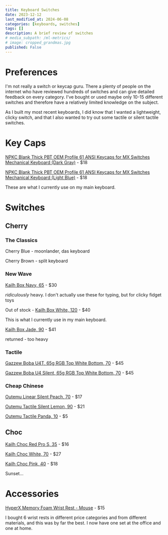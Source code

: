 ```yaml
---
title: Keyboard Switches
date: 2023-12-12
last_modified_at: 2024-06-08
categories: [keyboards, switches]
tags: []
description: A brief review of switches
# media_subpath: /ml-metrics/
# image: cropped_grandmas.jpg
published: False
---
```

# Preferences
I'm not really a switch or keycap guru. There a plenty of people on the internet who have reviewed hundreds of switches and can give detailed feedback on every category. I've bought or used maybe only 10-15 different switches and therefore have a relatively limited knowledge on the subject. 

As I built my most recent keyboards, I did know that I wanted a lightweight, clicky switch, and that I also wanted to try out some tactile or silent tactile switches. 


# Key Caps
[NPKC Blank Thick PBT OEM Profile 61 ANSI Keycaps for MX Switches Mechanical Keyboard (Dark Gray)](https://www.amazon.com/gp/product/B06WLMM1F5) - $18

[NPKC Blank Thick PBT OEM Profile 61 ANSI Keycaps for MX Switches Mechanical Keyboard (Light Blue)](https://www.amazon.com/gp/product/B06XK984SB) - $18

These are what I currently use on my main keyboard.


# Switches
## Cherry
### The Classics
Cherry Blue - moonlander, das keyboard

Cherry Brown - split keyboard

### New Wave
[Kailh Box Navy, 65](https://www.amazon.com/gp/product/B07TWQ1S5R) - $30

<i>ridiculously</i> heavy. I don't actually use these for typing, but for clicky fidget toys

Out of stock - [Kailh Box White, 120](https://www.amazon.com/gp/product/B07885QL77) - $40

This is what I currently use in my main keyboard.

[Kailh Box Jade, 90](https://www.amazon.com/gp/product/B07TYVC2CJ) - $41

returned - too heavy


### Tactile
[Gazzew Boba U4T, 65g RGB Top White Bottom, 70](https://rndkbd.com/products/gazzew-u4t-boba-tactile-switches) - $45

[Gazzew Boba U4 Silent, 65g RGB Top White Bottom, 70](https://rndkbd.com/products/gazzew-u4-boba-switches) - $45

### Cheap Chinese
[Outemu Linear Silent Peach, 70](https://www.aliexpress.us/item/3256805399781266.html) - $17

[Outemu Tactile Silent Lemon, 90](https://www.aliexpress.us/item/3256805399781266.html) - $21

[Outemu Tactile Panda, 10](https://www.aliexpress.us/item/3256805399781266.html) - $5

## Choc
[Kailh Choc Red Pro S, 35](https://www.aliexpress.us/item/3256805260407528.html) - $16

[Kailh Choc White, 70](https://www.aliexpress.us/item/3256804880270570.html) - $27

[Kailh Choc Pink, 40](https://www.aliexpress.us/item/3256804880270570.html) - $18

Sunset...


# Accessories
[HyperX Memory Foam Wrist Rest - Mouse](https://www.amazon.com/gp/product/B09SGTWKWV) - $15

I bought 6 wrist rests in different price categories and from different materials, and this was by far the best. I now have one set at the office and one at home.
